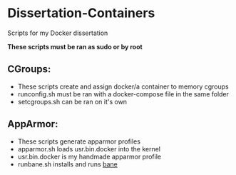 # Dissertation-Containers
Scripts for my Docker dissertation

**These scripts must be ran as sudo or by root**

## CGroups:
- These scripts create and assign docker/a container to memory cgroups
- runconfig.sh must be ran with a docker-compose file in the same folder
- setcgroups.sh can be ran on it's own

## AppArmor:
- These scripts generate apparmor profiles
- apparmor.sh loads usr.bin.docker into the kernel 
- usr.bin.docker is my handmade apparmor profile
- runbane.sh installs and runs  <a href="https://github.com/genuinetools/bane"> bane </a> 
